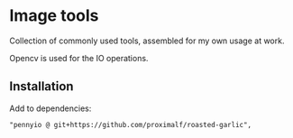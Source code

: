 # Image tools

Collection of commonly used tools, assembled for my own usage at work.

Opencv is used for the IO operations.

## Installation

Add to dependencies:
```
"pennyio @ git+https://github.com/proximalf/roasted-garlic",
```

